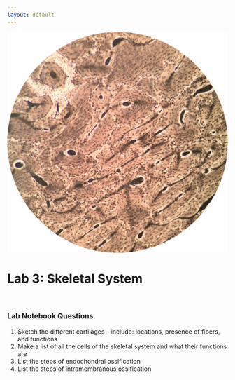 ```yaml
---
layout: default
---
```



![Splash_IMAGE](./assets/images/splashImage_bone.png)

# Lab 3: Skeletal System

<br>

### Lab Notebook Questions

1.  Sketch the different cartilages – include: locations, presence of fibers, and functions
2.  Make a list of all the cells of the skeletal system and what their functions are
3.  List the steps of endochondral ossification
4.  List the steps of intramembranous ossification


